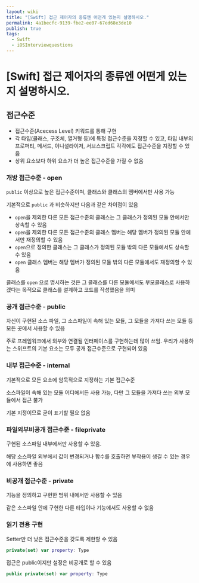 ```yaml
---
layout: wiki
title: "[Swift] 접근 제어자의 종류엔 어떤게 있는지 설명하시오."
permalink: 4a1becfc-9139-fbe2-ee07-67ed68e3de10
publish: true
tags:
  - Swift
  - iOSInterviewquestions
---
```


# \[Swift] 접근 제어자의 종류엔 어떤게 있는지 설명하시오.

## 접근수준

- 접근수준(Acecess Level) 키워드를 통해 구현
- 각 타입(클래스, 구조체, 열거형 등)에 특정 접근수준을 지정할 수 있고, 타입 내부의 프로퍼티, 메서드, 이니셜라이저, 서브스크립트 각각에도 접근수준을 지정할 수 있음
- 상위 요소보다 하위 요소가 더 높은 접근수준을 가질 수 없음

### 개방 접근수준 - open

`public` 이상으로 높은 접근수준이며, 클래스와 클래스의 멤버에서만 사용 가능

기본적으로 `public` 과 비슷하지만 다음과 같은 차이점이 있음

- `open`을 제외한 다른 모든 접근수준의 클래스는 그 클래스가 정의된 모듈 안에서만 상속할 수 있음
- `open`을 제외한 다른 모든 접근수준의 클래스 멤버는 해당 멤버가 정의된 모듈 안에서만 재정의할 수 있음
- `open`으로 정의한 클래스는 그 클래스가 정의된 모듈 밖의 다른 모듈에서도 상속할 수 있음
- `open` 클래스 멤버는 해당 멤버가 정의된 모듈 밖의 다른 모듈에서도 재정의할 수 있음

클래스를 `open` 으로 명시하는 것은 그 클래스를 다른 모듈에서도 부모클래스로 사용하겠다는 목적으로 클래스를 설계하고 코드를 작성했음을 의미

### 공개 접근수준 - public

자신이 구현된 소스 파일, 그 소스파일이 속해 있는 모듈, 그 모듈을 가져다 쓰는 모듈 등 모든 곳에서 사용할 수 있음

주로 프레임워크에서 외부와 연결될 인터페이스를 구현하는데 많이 쓰임. 우리가 사용하는 스위프트의 기본 요소는 모두 공개 접근수준으로 구현되어 있음

### 내부 접근수준 - internal

기본적으로 모든 요소에 암묵적으로 지정하는 기본 접근수준

소스파일이 속해 있는 모듈 어디에서든 사용 가능, 다만 그 모듈을 가져다 쓰는 외부 모듈에서 접근 불가

기본 지정이므로 굳이 표기할 필요 없음

### 파일외부비공개 접근수준 - fileprivate

구현된 소스파일 내부에서만 사용할 수 있음.

해당 소스파일 외부에서 값이 변경되거나 함수를 호출하면 부작용이 생길 수 있는 경우에 사용하면 좋음

### 비공개 접근수준 - private

기능을 정의하고 구현한 범위 내에서만 사용할 수 있음

같은 소스파일 안에 구현한 다른 타입이나 기능에서도 사용할 수 없음

### 읽기 전용 구현

Setter만 더 낮은 접근수준을 갖도록 제한할 수 있음

```swift
private(set) var property: Type
```

접근은 public이지만 설정은 비공개로 할 수 있음

```swift
public private(set) var property: Type
```
